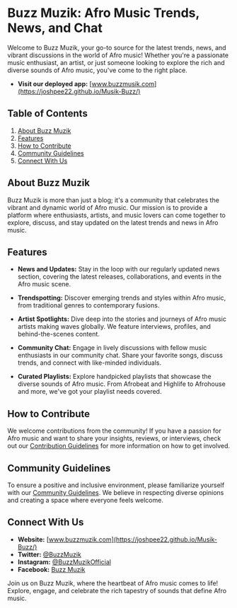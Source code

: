 # Buzz Muzik: Afro Music Trends, News, and Chat

Welcome to Buzz Muzik, your go-to source for the latest trends, news, and vibrant discussions in the world of Afro music! Whether you're a passionate music enthusiast, an artist, or just someone looking to explore the rich and diverse sounds of Afro music, you've come to the right place.
- **Visit our deployed app:** [www.buzzmusik.com](https://joshpee22.github.io/Musik-Buzz/)

## Table of Contents

1. [About Buzz Muzik](#about-buzz-muzik)
2. [Features](#features)
3. [How to Contribute](#how-to-contribute)
4. [Community Guidelines](#community-guidelines)
5. [Connect With Us](#connect-with-us)

## About Buzz Muzik

Buzz Muzik is more than just a blog; it's a community that celebrates the vibrant and dynamic world of Afro music. Our mission is to provide a platform where enthusiasts, artists, and music lovers can come together to explore, discuss, and stay updated on the latest trends and news in Afro music.

## Features

- **News and Updates:** Stay in the loop with our regularly updated news section, covering the latest releases, collaborations, and events in the Afro music scene.

- **Trendspotting:** Discover emerging trends and styles within Afro music, from traditional genres to contemporary fusions.

- **Artist Spotlights:** Dive deep into the stories and journeys of Afro music artists making waves globally. We feature interviews, profiles, and behind-the-scenes content.

- **Community Chat:** Engage in lively discussions with fellow music enthusiasts in our community chat. Share your favorite songs, discuss trends, and connect with like-minded individuals.

- **Curated Playlists:** Explore handpicked playlists that showcase the diverse sounds of Afro music. From Afrobeat and Highlife to Afrohouse and more, we've got your playlist needs covered.

## How to Contribute

We welcome contributions from the community! If you have a passion for Afro music and want to share your insights, reviews, or interviews, check out our [Contribution Guidelines](CONTRIBUTING.md) for more information on how to get involved.

## Community Guidelines

To ensure a positive and inclusive environment, please familiarize yourself with our [Community Guidelines](COMMUNITY_GUIDELINES.md). We believe in respecting diverse opinions and creating a space where everyone feels welcome.

## Connect With Us

- **Website:** [www.buzzmuzik.com](https://joshpee22.github.io/Musik-Buzz/)
- **Twitter:** [@BuzzMuzik](https://twitter.com/BuzzMuzik)
- **Instagram:** [@BuzzMuzikOfficial](https://www.instagram.com/BuzzMuzikOfficial)
- **Facebook:** [Buzz Muzik](https://www.facebook.com/BuzzMuzik)

Join us on Buzz Muzik, where the heartbeat of Afro music comes to life! Explore, engage, and celebrate the rich tapestry of sounds that define Afro music.
